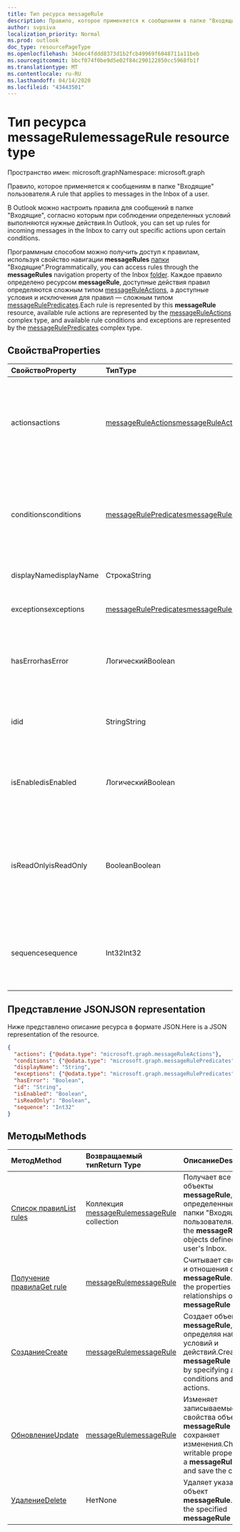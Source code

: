 ```yaml
---
title: Тип ресурса messageRule
description: Правило, которое применяется к сообщениям в папке "Входящие" пользователя.
author: svpsiva
localization_priority: Normal
ms.prod: outlook
doc_type: resourcePageType
ms.openlocfilehash: 34dec4fddd8373d1b2fcb49969f6048711a11beb
ms.sourcegitcommit: bbcf074f0be9d5e02f84c290122850cc5968fb1f
ms.translationtype: MT
ms.contentlocale: ru-RU
ms.lasthandoff: 04/14/2020
ms.locfileid: "43443501"
---
```

# <a name="messagerule-resource-type"></a><span data-ttu-id="d7afa-103">Тип ресурса messageRule</span><span class="sxs-lookup"><span data-stu-id="d7afa-103">messageRule resource type</span></span>

<span data-ttu-id="d7afa-104">Пространство имен: microsoft.graph</span><span class="sxs-lookup"><span data-stu-id="d7afa-104">Namespace: microsoft.graph</span></span>


<span data-ttu-id="d7afa-105">Правило, которое применяется к сообщениям в папке "Входящие" пользователя.</span><span class="sxs-lookup"><span data-stu-id="d7afa-105">A rule that applies to messages in the Inbox of a user.</span></span>

<span data-ttu-id="d7afa-106">В Outlook можно настроить правила для сообщений в папке "Входящие", согласно которым при соблюдении определенных условий выполняются нужные действия.</span><span class="sxs-lookup"><span data-stu-id="d7afa-106">In Outlook, you can set up rules for incoming messages in the Inbox to carry out specific actions upon certain conditions.</span></span> 

<span data-ttu-id="d7afa-107">Программным способом можно получить доступ к правилам, используя свойство навигации **messageRules** [папки](mailfolder.md) "Входящие".</span><span class="sxs-lookup"><span data-stu-id="d7afa-107">Programmatically, you can access rules through the **messageRules** navigation property of the Inbox [folder](mailfolder.md).</span></span> <span data-ttu-id="d7afa-108">Каждое правило определено ресурсом **messageRule**, доступные действия правил определяются сложным типом [messageRuleActions](messageruleactions.md), а доступные условия и исключения для правил — сложным типом [messageRulePredicates](messagerulepredicates.md).</span><span class="sxs-lookup"><span data-stu-id="d7afa-108">Each rule is represented by this **messageRule** resource, available rule actions are represented by the [messageRuleActions](messageruleactions.md) complex type, and available rule conditions and exceptions are represented by the [messageRulePredicates](messagerulepredicates.md) complex type.</span></span>


## <a name="properties"></a><span data-ttu-id="d7afa-109">Свойства</span><span class="sxs-lookup"><span data-stu-id="d7afa-109">Properties</span></span>
| <span data-ttu-id="d7afa-110">Свойство</span><span class="sxs-lookup"><span data-stu-id="d7afa-110">Property</span></span>     | <span data-ttu-id="d7afa-111">Тип</span><span class="sxs-lookup"><span data-stu-id="d7afa-111">Type</span></span>   |<span data-ttu-id="d7afa-112">Описание</span><span class="sxs-lookup"><span data-stu-id="d7afa-112">Description</span></span>|
|:---------------|:--------|:----------|
| <span data-ttu-id="d7afa-113">actions</span><span class="sxs-lookup"><span data-stu-id="d7afa-113">actions</span></span> | [<span data-ttu-id="d7afa-114">messageRuleActions</span><span class="sxs-lookup"><span data-stu-id="d7afa-114">messageRuleActions</span></span>](messageruleactions.md) | <span data-ttu-id="d7afa-115">Действия, которые нужно применить к сообщению при выполнении определенных условий.</span><span class="sxs-lookup"><span data-stu-id="d7afa-115">Actions to be taken on a message when the corresponding conditions are fulfilled.</span></span> |
| <span data-ttu-id="d7afa-116">conditions</span><span class="sxs-lookup"><span data-stu-id="d7afa-116">conditions</span></span> | [<span data-ttu-id="d7afa-117">messageRulePredicates</span><span class="sxs-lookup"><span data-stu-id="d7afa-117">messageRulePredicates</span></span>](messagerulepredicates.md) | <span data-ttu-id="d7afa-118">Условия, выполнение которых активирует соответствующие действия для указанного правила.</span><span class="sxs-lookup"><span data-stu-id="d7afa-118">Conditions that when fulfilled, will trigger the corresponding actions for that rule.</span></span> |
| <span data-ttu-id="d7afa-119">displayName</span><span class="sxs-lookup"><span data-stu-id="d7afa-119">displayName</span></span> | <span data-ttu-id="d7afa-120">Строка</span><span class="sxs-lookup"><span data-stu-id="d7afa-120">String</span></span> | <span data-ttu-id="d7afa-121">Отображаемое имя правила.</span><span class="sxs-lookup"><span data-stu-id="d7afa-121">The display name of the rule.</span></span> |
| <span data-ttu-id="d7afa-122">exceptions</span><span class="sxs-lookup"><span data-stu-id="d7afa-122">exceptions</span></span> | [<span data-ttu-id="d7afa-123">messageRulePredicates</span><span class="sxs-lookup"><span data-stu-id="d7afa-123">messageRulePredicates</span></span>](messagerulepredicates.md) | <span data-ttu-id="d7afa-124">Условия исключения для правила.</span><span class="sxs-lookup"><span data-stu-id="d7afa-124">Exception conditions for the rule.</span></span> |
| <span data-ttu-id="d7afa-125">hasError</span><span class="sxs-lookup"><span data-stu-id="d7afa-125">hasError</span></span> | <span data-ttu-id="d7afa-126">Логический</span><span class="sxs-lookup"><span data-stu-id="d7afa-126">Boolean</span></span> | <span data-ttu-id="d7afa-127">Указывает, является ли правило ошибкой.</span><span class="sxs-lookup"><span data-stu-id="d7afa-127">Indicates whether the rule is in an error condition.</span></span> <span data-ttu-id="d7afa-128">Только для чтения.</span><span class="sxs-lookup"><span data-stu-id="d7afa-128">Read-only.</span></span> |
| <span data-ttu-id="d7afa-129">id</span><span class="sxs-lookup"><span data-stu-id="d7afa-129">id</span></span> |<span data-ttu-id="d7afa-130">String</span><span class="sxs-lookup"><span data-stu-id="d7afa-130">String</span></span>|<span data-ttu-id="d7afa-131">Уникальный идентификатор правила.</span><span class="sxs-lookup"><span data-stu-id="d7afa-131">The unique identifier of the rule.</span></span> <span data-ttu-id="d7afa-132">Только для чтения.</span><span class="sxs-lookup"><span data-stu-id="d7afa-132">Read-only.</span></span>|
| <span data-ttu-id="d7afa-133">isEnabled</span><span class="sxs-lookup"><span data-stu-id="d7afa-133">isEnabled</span></span> | <span data-ttu-id="d7afa-134">Логический</span><span class="sxs-lookup"><span data-stu-id="d7afa-134">Boolean</span></span> | <span data-ttu-id="d7afa-135">Указывает, включено ли применение правила к сообщениям.</span><span class="sxs-lookup"><span data-stu-id="d7afa-135">Indicates whether the rule is enabled to be applied to messages.</span></span> |
| <span data-ttu-id="d7afa-136">isReadOnly</span><span class="sxs-lookup"><span data-stu-id="d7afa-136">isReadOnly</span></span> | <span data-ttu-id="d7afa-137">Boolean</span><span class="sxs-lookup"><span data-stu-id="d7afa-137">Boolean</span></span> | <span data-ttu-id="d7afa-138">Указывает, доступно ли правило только для чтения и можно ли изменить или удалить его с помощью REST API для правил.</span><span class="sxs-lookup"><span data-stu-id="d7afa-138">Indicates if the rule is read-only and cannot be modified or deleted by the rules REST API.</span></span> |
| <span data-ttu-id="d7afa-139">sequence</span><span class="sxs-lookup"><span data-stu-id="d7afa-139">sequence</span></span> | <span data-ttu-id="d7afa-140">Int32</span><span class="sxs-lookup"><span data-stu-id="d7afa-140">Int32</span></span> | <span data-ttu-id="d7afa-141">Определяет последовательность выполнения правила среди прочих правил.</span><span class="sxs-lookup"><span data-stu-id="d7afa-141">Indicates the order in which the rule is executed, among other rules.</span></span> |


## <a name="json-representation"></a><span data-ttu-id="d7afa-142">Представление JSON</span><span class="sxs-lookup"><span data-stu-id="d7afa-142">JSON representation</span></span>
<span data-ttu-id="d7afa-143">Ниже представлено описание ресурса в формате JSON.</span><span class="sxs-lookup"><span data-stu-id="d7afa-143">Here is a JSON representation of the resource.</span></span>

<!-- {
  "blockType": "resource",
  "optionalProperties": [
   ],
   "baseType": "microsoft.graph.entity",
  "@odata.type": "microsoft.graph.messageRule"
}-->

```json
{
  "actions": {"@odata.type": "microsoft.graph.messageRuleActions"},
  "conditions": {"@odata.type": "microsoft.graph.messageRulePredicates"},
  "displayName": "String",
  "exceptions": {"@odata.type": "microsoft.graph.messageRulePredicates"},
  "hasError": "Boolean",
  "id": "String",
  "isEnabled": "Boolean",
  "isReadOnly": "Boolean",
  "sequence": "Int32"
}

```

## <a name="methods"></a><span data-ttu-id="d7afa-144">Методы</span><span class="sxs-lookup"><span data-stu-id="d7afa-144">Methods</span></span>
| <span data-ttu-id="d7afa-145">Метод</span><span class="sxs-lookup"><span data-stu-id="d7afa-145">Method</span></span>           | <span data-ttu-id="d7afa-146">Возвращаемый тип</span><span class="sxs-lookup"><span data-stu-id="d7afa-146">Return Type</span></span>    |<span data-ttu-id="d7afa-147">Описание</span><span class="sxs-lookup"><span data-stu-id="d7afa-147">Description</span></span>|
|:---------------|:--------|:----------|
|[<span data-ttu-id="d7afa-148">Список правил</span><span class="sxs-lookup"><span data-stu-id="d7afa-148">List rules</span></span>](../api/mailfolder-list-messagerules.md) | <span data-ttu-id="d7afa-149">Коллекция [messageRule](messagerule.md)</span><span class="sxs-lookup"><span data-stu-id="d7afa-149">[messageRule](messagerule.md) collection</span></span> |<span data-ttu-id="d7afa-150">Получает все объекты **messageRule**, определенные для папки "Входящие" пользователя.</span><span class="sxs-lookup"><span data-stu-id="d7afa-150">Get all the **messageRule** objects defined for the user's Inbox.</span></span>|
|[<span data-ttu-id="d7afa-151">Получение правила</span><span class="sxs-lookup"><span data-stu-id="d7afa-151">Get rule</span></span>](../api/messagerule-get.md) | [<span data-ttu-id="d7afa-152">messageRule</span><span class="sxs-lookup"><span data-stu-id="d7afa-152">messageRule</span></span>](messagerule.md) |<span data-ttu-id="d7afa-153">Считывает свойства и отношения объекта **messageRule**.</span><span class="sxs-lookup"><span data-stu-id="d7afa-153">Read the properties and relationships of a **messageRule** object.</span></span>|
|[<span data-ttu-id="d7afa-154">Создание</span><span class="sxs-lookup"><span data-stu-id="d7afa-154">Create</span></span>](../api/mailfolder-post-messagerules.md) | [<span data-ttu-id="d7afa-155">messageRule</span><span class="sxs-lookup"><span data-stu-id="d7afa-155">messageRule</span></span>](messagerule.md) |<span data-ttu-id="d7afa-156">Создает объект **messageRule**, определяя набор условий и действий.</span><span class="sxs-lookup"><span data-stu-id="d7afa-156">Create a **messageRule** object by specifying a set of conditions and actions.</span></span>|
|[<span data-ttu-id="d7afa-157">Обновление</span><span class="sxs-lookup"><span data-stu-id="d7afa-157">Update</span></span>](../api/messagerule-update.md) | [<span data-ttu-id="d7afa-158">messageRule</span><span class="sxs-lookup"><span data-stu-id="d7afa-158">messageRule</span></span>](messagerule.md) |<span data-ttu-id="d7afa-159">Изменяет записываемые свойства объекта **messageRule** и сохраняет изменения.</span><span class="sxs-lookup"><span data-stu-id="d7afa-159">Change writable properties on a **messageRule** object and save the changes.</span></span> |
|[<span data-ttu-id="d7afa-160">Удаление</span><span class="sxs-lookup"><span data-stu-id="d7afa-160">Delete</span></span>](../api/messagerule-delete.md) | <span data-ttu-id="d7afa-161">Нет</span><span class="sxs-lookup"><span data-stu-id="d7afa-161">None</span></span> |<span data-ttu-id="d7afa-162">Удаляет указанный объект **messageRule**.</span><span class="sxs-lookup"><span data-stu-id="d7afa-162">Delete the specified **messageRule** object.</span></span> |

<!-- uuid: 8fcb5dbc-d5aa-4681-8e31-b001d5168d79
2015-10-25 14:57:30 UTC -->
<!-- {
  "type": "#page.annotation",
  "description": "messageRule resource",
  "keywords": "",
  "section": "documentation",
  "tocPath": ""
}-->
